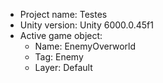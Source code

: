 <!-- UNITY CODE ASSIST INSTRUCTIONS START -->
- Project name: Testes
- Unity version: Unity 6000.0.45f1
- Active game object:
  - Name: EnemyOverworld
  - Tag: Enemy
  - Layer: Default
<!-- UNITY CODE ASSIST INSTRUCTIONS END -->